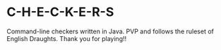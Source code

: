 # C-H-E-C-K-E-R-S
Command-line checkers written in Java.
PVP and follows the ruleset of English Draughts. 
Thank you for playing!!
